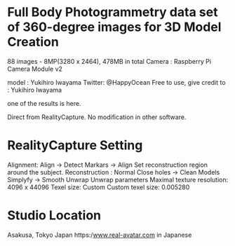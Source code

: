 
# Full Body Photogrammetry data set of 360-degree images for 3D Model Creation

88 images - 8MP(3280 x 2464), 478MB in total
Camera : Raspberry Pi Camera Module v2 

model : Yukihiro Iwayama  Twitter: @HappyOcean
Free to use, give credit to : Yukihiro Iwayama

one of the results is here.

Direct from RealityCapture. No modification in other software.

# RealityCapture Setting
Alignment: Align -> Detect Markars -> Align
Set reconstruction region around the subject.
Reconstruction : Normal
Close holes -> Clean Models
Simplyfy -> Smooth
Unwrap
Unwrap parameters
Maximal texture resolution: 4096 x 44096
Texel size: Custom
Custom texel size: 0.005280


# Studio Location 
Asakusa, Tokyo Japan
https:/www.real-avatar.com in Japanese
